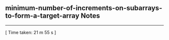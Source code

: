 <h2>minimum-number-of-increments-on-subarrays-to-form-a-target-array Notes</h2><hr>[ Time taken: 21 m 55 s ]